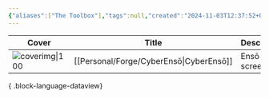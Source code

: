 ```yaml
---
{"aliases":["The Toolbox"],"tags":null,"created":"2024-11-03T12:37:52+06:00","cssClasses":["cards","cards-cols-3","cards-cover","cards-cover-no-border"],"garden-index":true,"title":"The Toolbox","updated":"2024-11-03T13:30:45+06:00","dg-publish":true,"dg-note-icon":"signpost","dg-pinned":true,"dg-path":"Forge/The Toolbox.md","permalink":"/forge/the-toolbox/","pinned":true,"contentClasses":"cards cards-cols-3 cards-cover cards-cover-no-border","dgPassFrontmatter":true,"noteIcon":"signpost"}
---
```


| Cover                                                    | Title                                      | Description     | Links                                                                                                                                                                                   | Tags                  |
| -------------------------------------------------------- | ------------------------------------------ | --------------- | --------------------------------------------------------------------------------------------------------------------------------------------------------------------------------------- | --------------------- |
| ![coverimg\|100](https://enso.utsob.me/daily-source.jpg) | [[Personal/Forge/CyberEnsō\|CyberEnsō]] | Ensō on screen. | <div><a href="https://enso.utsob.me"><i icon-name="external-link"></i></a><a style="margin-left: 10px;" href="https://github.com/uroybd/cyberenso"><i icon-name="github"></i></a></div> | #generative-art #tool |

{ .block-language-dataview}
